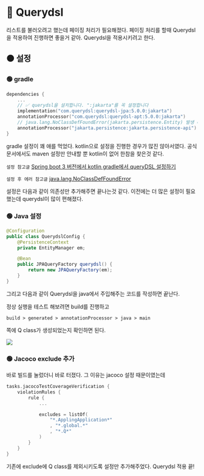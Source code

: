 # 🔴 Querydsl

리스트를 불러오려고 했는데 페이징 처리가 필요해졌다. 페이징 처리를 할때 Querydsl을 적용하여 진행하면 좋을거 같아. Querydsl을 적용시키려고 한다.

## 🟠 설정

### 🟢 gradle

```kt
dependencies {
	...
	// ✅ querydsl을 설치합니다. ":jakarta"를 꼭 설정합니다
	implementation("com.querydsl:querydsl-jpa:5.0.0:jakarta")
	annotationProcessor("com.querydsl:querydsl-apt:5.0.0:jakarta")
	// java.lang.NoClassDefFoundError(jakarta.persistence.Entity) 발생 대응
	annotationProcessor("jakarta.persistence:jakarta.persistence-api") 
}
```

gradle 설정이 꽤 애를 먹었다. kotlin으로 설정을 진행한 경우가 많진 않아서였다. 공식 문서에서도 maven 설정만 안내할 뿐 kotlin이 없어 한참을 찾은것 같다.

`설정 참고글` [Spring boot 3 버전에서 kotlin gradle에서 queryDSL 설정하기](https://v3.leedo.me/devs/118)

`설정 후 에러 참고글` [java.lang.NoClassDefFoundError](https://velog.io/@gundorit/Spring-java.lang.NoClassDefFoundError-javaxpersistenceEntity)

설정은 다음과 같이 의존성만 추가해주면 끝나는것 같다. 이전에는 더 많은 설정이 필요했는데 querydsl이 많이 편해졌다.

### 🟢 Java 설정

```java
@Configuration
public class QuerydslConfig {
    @PersistenceContext
    private EntityManager em;

    @Bean
    public JPAQueryFactory querydsl() {
        return new JPAQueryFactory(em);
    }
}
```

그리고 다음과 같이 Querydsl을 java에서 주입해주는 코드를 작성하면 끝난다.

정상 실행을 테스트 해보려면 build를 진행하고

```
build > generated > annotationProcessor > java > main
```

쪽에 Q class가 생성되었는지 확인하면 된다.

![](https://velog.velcdn.com/images/ililil9482/post/1462111c-345a-4574-b322-9295bebe2460/image.png)


### 🟢 Jacoco exclude 추가

바로 빌드를 눌렀더니 바로 터졌다. 그 이유는 jacoco 설정 때문이였는데

```kt
tasks.jacocoTestCoverageVerification {
	violationRules {
		rule {
            ...

			excludes = listOf(
				"*.ApplingApplication*"
				, "*.global.*"
				, "*.Q*"
			)
		}
	}
}
```
기존에 exclude에 Q class를 제외시키도록 설정만 추가해주었다.
Querydsl 적용 끝!